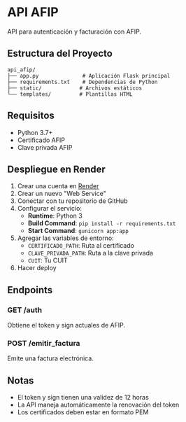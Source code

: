 # API AFIP

API para autenticación y facturación con AFIP.

## Estructura del Proyecto

```
api_afip/
├── app.py              # Aplicación Flask principal
├── requirements.txt    # Dependencias de Python
├── static/            # Archivos estáticos
└── templates/         # Plantillas HTML
```

## Requisitos

- Python 3.7+
- Certificado AFIP
- Clave privada AFIP

## Despliegue en Render

1. Crear una cuenta en [Render](https://render.com/)
2. Crear un nuevo "Web Service"
3. Conectar con tu repositorio de GitHub
4. Configurar el servicio:
   - **Runtime**: Python 3
   - **Build Command**: `pip install -r requirements.txt`
   - **Start Command**: `gunicorn app:app`
5. Agregar las variables de entorno:
   - `CERTIFICADO_PATH`: Ruta al certificado
   - `CLAVE_PRIVADA_PATH`: Ruta a la clave privada
   - `CUIT`: Tu CUIT
6. Hacer deploy

## Endpoints

### GET /auth
Obtiene el token y sign actuales de AFIP.

### POST /emitir_factura
Emite una factura electrónica.

## Notas

- El token y sign tienen una validez de 12 horas
- La API maneja automáticamente la renovación del token
- Los certificados deben estar en formato PEM 